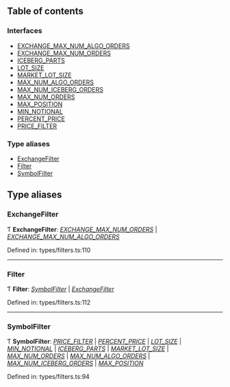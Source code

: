## Table of contents

### Interfaces

- [EXCHANGE\_MAX\_NUM\_ALGO\_ORDERS](../../interfaces/Interface:-EXCHANGE_MAX_NUM_ALGO_ORDERS)
- [EXCHANGE\_MAX\_NUM\_ORDERS](../../interfaces/Interface:-EXCHANGE_MAX_NUM_ORDERS)
- [ICEBERG\_PARTS](../../interfaces/Interface:-ICEBERG_PARTS)
- [LOT\_SIZE](../../interfaces/Interface:-LOT_SIZE)
- [MARKET\_LOT\_SIZE](../../interfaces/Interface:-MARKET_LOT_SIZE)
- [MAX\_NUM\_ALGO\_ORDERS](../../interfaces/Interface:-MAX_NUM_ALGO_ORDERS)
- [MAX\_NUM\_ICEBERG\_ORDERS](../../interfaces/Interface:-MAX_NUM_ICEBERG_ORDERS)
- [MAX\_NUM\_ORDERS](../../interfaces/Interface:-MAX_NUM_ORDERS)
- [MAX\_POSITION](../../interfaces/Interface:-MAX_POSITION)
- [MIN\_NOTIONAL](../../interfaces/Interface:-MIN_NOTIONAL)
- [PERCENT\_PRICE](../../interfaces/Interface:-PERCENT_PRICE)
- [PRICE\_FILTER](../../interfaces/Interface:-PRICE_FILTER)

### Type aliases

- [ExchangeFilter](./filters#exchangefilter)
- [Filter](./filters#filter)
- [SymbolFilter](./filters#symbolfilter)

## Type aliases

### ExchangeFilter

Ƭ **ExchangeFilter**: [*EXCHANGE\_MAX\_NUM\_ORDERS*](../../interfaces/Interface:-EXCHANGE_MAX_NUM_ORDERS) \| [*EXCHANGE\_MAX\_NUM\_ALGO\_ORDERS*](../../interfaces/Interface:-EXCHANGE_MAX_NUM_ALGO_ORDERS)

Defined in: types/filters.ts:110

___

### Filter

Ƭ **Filter**: [*SymbolFilter*](./filters#symbolfilter) \| [*ExchangeFilter*](./filters#exchangefilter)

Defined in: types/filters.ts:112

___

### SymbolFilter

Ƭ **SymbolFilter**: [*PRICE\_FILTER*](../../interfaces/Interface:-PRICE_FILTER) \| [*PERCENT\_PRICE*](../../interfaces/Interface:-PERCENT_PRICE) \| [*LOT\_SIZE*](../../interfaces/Interface:-LOT_SIZE) \| [*MIN\_NOTIONAL*](../../interfaces/Interface:-MIN_NOTIONAL) \| [*ICEBERG\_PARTS*](../../interfaces/Interface:-ICEBERG_PARTS) \| [*MARKET\_LOT\_SIZE*](../../interfaces/Interface:-MARKET_LOT_SIZE) \| [*MAX\_NUM\_ORDERS*](../../interfaces/Interface:-MAX_NUM_ORDERS) \| [*MAX\_NUM\_ALGO\_ORDERS*](../../interfaces/Interface:-MAX_NUM_ALGO_ORDERS) \| [*MAX\_NUM\_ICEBERG\_ORDERS*](../../interfaces/Interface:-MAX_NUM_ICEBERG_ORDERS) \| [*MAX\_POSITION*](../../interfaces/Interface:-MAX_POSITION)

Defined in: types/filters.ts:94
